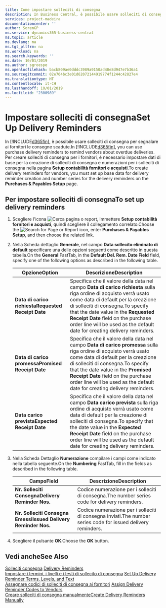 ```yaml
---
title: Come impostare solleciti di consegna
description: In Business Central, è possibile usare solleciti di consegna per segnalare ai fornitori le consegne scadute.
services: project-madeira
documentationcenter: ''
author: SorenGP
ms.service: dynamics365-business-central
ms.topic: article
ms.devlang: na
ms.tgt_pltfrm: na
ms.workload: na
ms.search.keywords: ''
ms.date: 10/01/2019
ms.author: sgroespe
ms.openlocfilehash: bacb809ae0dddc3989a9150ad40e8d947e7b36a1
ms.sourcegitcommit: 02e704bc3e01d62072144919774f1244c42827e4
ms.translationtype: HT
ms.contentlocale: it-CH
ms.lasthandoff: 10/01/2019
ms.locfileid: "2300989"
---
```

# <a name="set-up-delivery-reminders"></a><span data-ttu-id="eb8cf-103">Impostare solleciti di consegna</span><span class="sxs-lookup"><span data-stu-id="eb8cf-103">Set Up Delivery Reminders</span></span>
<span data-ttu-id="eb8cf-104">In [!INCLUDE[d365fin](../../includes/d365fin_md.md)], è possibile usare solleciti di consegna per segnalare ai fornitori le consegne scadute.</span><span class="sxs-lookup"><span data-stu-id="eb8cf-104">In [!INCLUDE[d365fin](../../includes/d365fin_md.md)], you can use purchase delivery reminders to remind vendors about overdue deliveries.</span></span> <span data-ttu-id="eb8cf-105">Per creare solleciti di consegna per i fornitori, è necessario impostare dati di base per la creazione di solleciti di consegna e numerazioni per i solleciti di consegna nella pagina **Setup contabilità fornitori e acquisti**.</span><span class="sxs-lookup"><span data-stu-id="eb8cf-105">To create delivery reminders for vendors, you must set up base data for delivery reminder creation and number series for the delivery reminders on the **Purchases & Payables Setup** page.</span></span>  

## <a name="to-set-up-delivery-reminders"></a><span data-ttu-id="eb8cf-106">Per impostare solleciti di consegna</span><span class="sxs-lookup"><span data-stu-id="eb8cf-106">To set up delivery reminders</span></span>  

1.  <span data-ttu-id="eb8cf-107">Scegliere l'icona ![Cerca pagina o report](../../media/ui-search/search_small.png "icona Cerca pagina o report"), immettere **Setup contabilità fornitori e acquisti**, quindi scegliere il collegamento correlato.</span><span class="sxs-lookup"><span data-stu-id="eb8cf-107">Choose the ![Search for Page or Report](../../media/ui-search/search_small.png "Search for Page or Report icon") icon, enter **Purchases & Payables Setup**, and then choose the related link.</span></span>  
2.  <span data-ttu-id="eb8cf-108">Nella Scheda dettaglio **Generale**, nel campo **Data sollecito eliminato di default** specificare una delle opzioni seguenti come descritto in questa tabella.</span><span class="sxs-lookup"><span data-stu-id="eb8cf-108">On the **General** FastTab, in the **Default Del. Rem. Date Field** field, specify one of the following options as described in the following table.</span></span>  

    |<span data-ttu-id="eb8cf-109">Opzione</span><span class="sxs-lookup"><span data-stu-id="eb8cf-109">Option</span></span>|<span data-ttu-id="eb8cf-110">Descrizione</span><span class="sxs-lookup"><span data-stu-id="eb8cf-110">Description</span></span>|  
    |----------------------------------|---------------------------------------|  
    |<span data-ttu-id="eb8cf-111">**Data di carico richiesta**</span><span class="sxs-lookup"><span data-stu-id="eb8cf-111">**Requested Receipt Date**</span></span>|<span data-ttu-id="eb8cf-112">Specifica che il valore della data nel campo **Data di carico richiesta** sulla riga ordine di acquisto verrà usato come data di default per la creazione di solleciti di consegna.</span><span class="sxs-lookup"><span data-stu-id="eb8cf-112">To specify that the date value in the **Requested Receipt Date** field on the purchase order line will be used as the default date for creating delivery reminders.</span></span>|  
    |<span data-ttu-id="eb8cf-113">**Data di carico promessa**</span><span class="sxs-lookup"><span data-stu-id="eb8cf-113">**Promised Receipt Date**</span></span>|<span data-ttu-id="eb8cf-114">Specifica che il valore della data nel campo **Data di carico promessa** sulla riga ordine di acquisto verrà usato come data di default per la creazione di solleciti di consegna.</span><span class="sxs-lookup"><span data-stu-id="eb8cf-114">To specify that the date value in the **Promised Receipt Date** field on the purchase order line will be used as the default date for creating delivery reminders.</span></span>|  
    |<span data-ttu-id="eb8cf-115">**Data carico prevista**</span><span class="sxs-lookup"><span data-stu-id="eb8cf-115">**Expected Receipt Date**</span></span>|<span data-ttu-id="eb8cf-116">Specifica che il valore della data nel campo **Data carico prevista** sulla riga ordine di acquisto verrà usato come data di default per la creazione di solleciti di consegna.</span><span class="sxs-lookup"><span data-stu-id="eb8cf-116">To specify that the date value in the **Expected Receipt Date** field on the purchase order line will be used as the default date for creating delivery reminders.</span></span>|  

3.  <span data-ttu-id="eb8cf-117">Nella Scheda Dettaglio **Numerazione** compilare i campi come indicato nella tabella seguente.</span><span class="sxs-lookup"><span data-stu-id="eb8cf-117">On the **Numbering** FastTab, fill in the fields as described in the following table.</span></span>  

    |<span data-ttu-id="eb8cf-118">Campo</span><span class="sxs-lookup"><span data-stu-id="eb8cf-118">Field</span></span>|<span data-ttu-id="eb8cf-119">Descrizione</span><span class="sxs-lookup"><span data-stu-id="eb8cf-119">Description</span></span>|  
    |---------------------------------|---------------------------------------|  
    |<span data-ttu-id="eb8cf-120">**Nr. Solleciti Consegna**</span><span class="sxs-lookup"><span data-stu-id="eb8cf-120">**Delivery Reminder Nos.**</span></span>|<span data-ttu-id="eb8cf-121">Codice numerazione per i solleciti di consegna.</span><span class="sxs-lookup"><span data-stu-id="eb8cf-121">The number series code for delivery reminders.</span></span>|  
    |<span data-ttu-id="eb8cf-122">**Nr. Solleciti Consegna Emessi**</span><span class="sxs-lookup"><span data-stu-id="eb8cf-122">**Issued Delivery Reminder Nos.**</span></span>|<span data-ttu-id="eb8cf-123">Codice numerazione per i solleciti di consegna inviati.</span><span class="sxs-lookup"><span data-stu-id="eb8cf-123">The number series code for issued delivery reminders.</span></span>|  

4.  <span data-ttu-id="eb8cf-124">Scegliere il pulsante **OK**.</span><span class="sxs-lookup"><span data-stu-id="eb8cf-124">Choose the **OK** button.</span></span>  

## <a name="see-also"></a><span data-ttu-id="eb8cf-125">Vedi anche</span><span class="sxs-lookup"><span data-stu-id="eb8cf-125">See Also</span></span>  
 <span data-ttu-id="eb8cf-126">[Solleciti consegna](delivery-reminders.md) </span><span class="sxs-lookup"><span data-stu-id="eb8cf-126">[Delivery Reminders](delivery-reminders.md) </span></span>  
 <span data-ttu-id="eb8cf-127">[Impostare i termini, i livelli e i testi di sollecito di consegna](how-to-set-up-delivery-reminder-terms-levels-and-text.md) </span><span class="sxs-lookup"><span data-stu-id="eb8cf-127">[Set Up Delivery Reminder Terms, Levels, and Text](how-to-set-up-delivery-reminder-terms-levels-and-text.md) </span></span>  
 <span data-ttu-id="eb8cf-128">[Assegnare codici di solleciti di consegna ai fornitori](how-to-assign-delivery-reminder-codes-to-vendors.md) </span><span class="sxs-lookup"><span data-stu-id="eb8cf-128">[Assign Delivery Reminder Codes to Vendors](how-to-assign-delivery-reminder-codes-to-vendors.md) </span></span>  
 [<span data-ttu-id="eb8cf-129">Creare solleciti di consegna manualmente</span><span class="sxs-lookup"><span data-stu-id="eb8cf-129">Create Delivery Reminders Manually</span></span>](how-to-create-delivery-reminders-manually.md)
